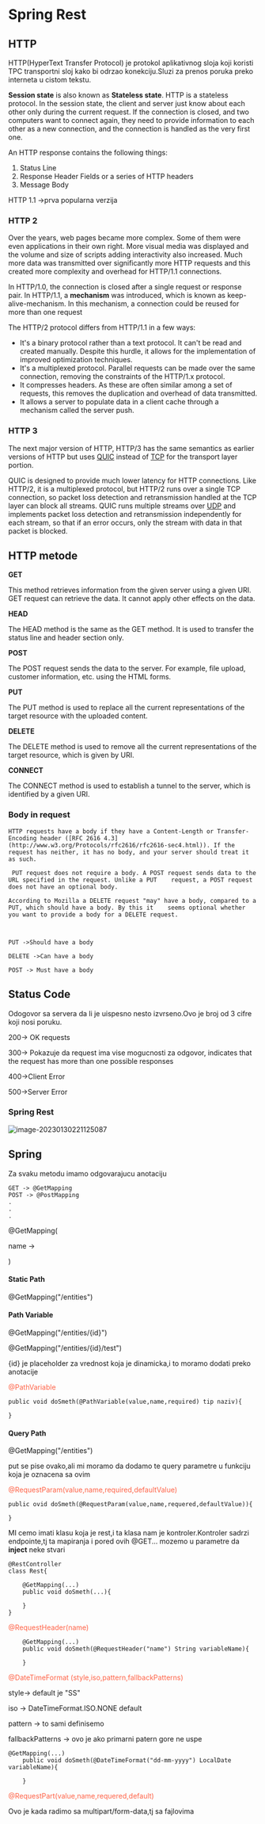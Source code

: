 # Spring Rest

## HTTP

HTTP(HyperText Transfer Protocol) je protokol aplikativnog sloja koji koristi TPC transportni sloj kako bi odrzao konekciju.Sluzi za prenos poruka preko interneta u cistom tekstu.



**Session state** is also known as **Stateless state**. HTTP is a stateless protocol. In the session state, the client and server just know about each other only during the current request. If the connection is closed, and two computers want to connect again, they need to provide information to each other as a new connection, and the connection is handled as the very first one.



An HTTP response contains the following things:

1. Status Line
2. Response Header Fields or a series of HTTP headers
3. Message Body

HTTP 1.1 ->prva popularna verzija 

### HTTP 2 

Over the years, web pages became more complex. Some of them were even applications in their own right. More visual media was displayed and the volume and size of scripts adding interactivity also increased. Much more data was transmitted over significantly more HTTP requests and this created more complexity and overhead for HTTP/1.1 connections. 

In HTTP/1.0, the connection is closed after a single request or response pair. In HTTP/1.1, a **mechanism** was introduced, which is known as keep-alive-mechanism. In this mechanism, a connection could be reused for more than one request

The HTTP/2 protocol differs from HTTP/1.1 in a few ways:

- It's a binary protocol rather than a text protocol. It can't be read and created manually. Despite this hurdle, it allows for the implementation of improved optimization techniques.
- It's a multiplexed protocol. Parallel requests can be made over the same connection, removing the constraints of the HTTP/1.x protocol.
- It compresses headers. As these are often similar among a set of requests, this removes the duplication and overhead of data transmitted.
- It allows a server to populate data in a client cache through a mechanism called the server push.

### HTTP 3

The next major version of HTTP, HTTP/3 has the same semantics as earlier versions of HTTP but uses [QUIC](https://developer.mozilla.org/en-US/docs/Glossary/QUIC) instead of [TCP](https://developer.mozilla.org/en-US/docs/Glossary/TCP) for the transport layer portion. 

QUIC is designed to provide much lower latency for HTTP connections. Like HTTP/2, it is a multiplexed protocol, but HTTP/2 runs over a single TCP connection, so packet loss detection and retransmission handled at the TCP layer can block all streams. QUIC runs multiple streams over [UDP](https://developer.mozilla.org/en-US/docs/Glossary/UDP) and implements packet loss detection and retransmission independently for each stream, so that if an error occurs, only the stream with data in that packet is blocked.

## HTTP metode

**GET**

This method retrieves information from the given server using a given URI. GET request can retrieve the data. It cannot apply other effects on the data.

**HEAD**

The HEAD method is the same as the GET method. It is used to transfer the status line and header section only.

**POST**

The POST request sends the data to the server. For example, file upload, customer information, etc. using the HTML forms.

**PUT**

The PUT method is used to replace all the current representations of the target resource with the uploaded content.

**DELETE**

The DELETE method is used to remove all the current representations of the target resource, which is given by URI.

**CONNECT**

The CONNECT method is used to establish a tunnel to the server, which is identified by a given URI.



### Body in request

	HTTP requests have a body if they have a Content-Length or Transfer-Encoding header ([RFC 2616 4.3](http://www.w3.org/Protocols/rfc2616/rfc2616-sec4.html)). If the 	   request has neither, it has no body, and your server should treat it as such.
	
	 PUT request does not require a body. A POST request sends data to the URL specified in the request. Unlike a PUT 	 request, a POST request does not have an optional body.
	
	According to Mozilla a DELETE request "may" have a body, compared to a PUT, which should have a body. By this it 	seems optional whether you want to provide a body for a DELETE request.



	PUT ->Should have a body
	
	DELETE ->Can have a body
	
	POST -> Must have a body

## Status Code

Odogovor sa servera  da li je uispesno nesto izvrseno.Ovo je broj od 3 cifre koji nosi poruku.

200-> OK requests

300-> Pokazuje da request ima vise mogucnosti za odgovor, indicates that the request has more than one possible responses

400->Client Error

500->Server Error

### Spring Rest

![image-20230130221125087](C:\Users\radoj\AppData\Roaming\Typora\typora-user-images\image-20230130221125087.png)

## Spring

Za svaku metodu imamo odgovarajucu anotaciju

```
GET -> @GetMapping
POST -> @PostMapping
.
.
.

```

@GetMapping(

name ->

)

#### Static Path

@GetMapping("/entities") 

#### Path Variable

@GetMapping("/entities/{id}") 

@GetMapping("/entities/{id}/test") 

{id} je placeholder za vrednost koja je dinamicka,i to moramo dodati preko anotacije

<span style="color:tomato">@PathVariable</span>

```
public void doSmeth(@PathVariable(value,name,required) tip naziv){

}
```

#### Query Path

@GetMapping("/entities")

put se pise ovako,ali mi moramo da dodamo te query parametre u funkciju koja je oznacena sa ovim

<span style="color:tomato">@RequestParam(value,name,required,defaultValue)</span>

```
public ovid doSmeth(@RequestParam(value,name,requered,defaultValue)){

}
```



MI cemo imati klasu koja je rest,i ta klasa nam je kontroler.Kontroler sadrzi endpointe,tj ta mapiranja i pored ovih @GET... mozemo u parametre da **inject** neke stvari

```
@RestController
class Rest{

	@GetMapping(...)
    public void doSmeth(...){

    }
}
```

<span style="color:tomato">@RequestHeader(name)</span>

```
	@GetMapping(...)
    public void doSmeth(@RequestHeader("name") String variableName){

    }
```

<span style="color:tomato">@DateTimeFormat (style,iso,pattern,fallbackPatterns)</span>

style-> default je "SS"

iso -> DateTimeFormat.ISO.NONE default

pattern -> to sami definisemo

fallbackPatterns -> ovo je ako primarni patern gore ne uspe

```
@GetMapping(...)
    public void doSmeth(@DateTimeFormat("dd-mm-yyyy") LocalDate variableName){

    }
```

<span style="color:tomato">@RequestPart(value,name,requered,default)</span>

Ovo je kada radimo sa multipart/form-data,tj sa fajlovima